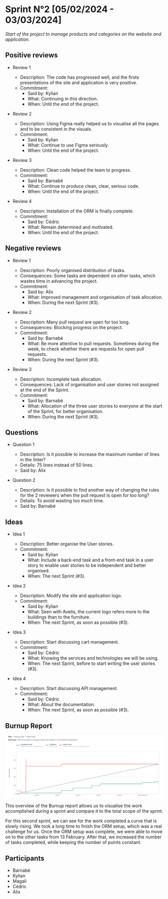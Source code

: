 # Sprint N°2 [05/02/2024 - 03/03/2024]

_Start of the project to manage products and categories on the website and application._

## Positive reviews

- Review 1

  - Description: The code has progressed well, and the firsts presentations of the site and application is very positive.
  - Commitment:
    - Said by: Kylian
    - What: Continuing in this direction.
    - When: Until the end of the project.

- Review 2

  - Description: Using Figma really helped us to visualise all the pages and to be consistent in the visuals.
  - Commitment:
    - Said by: Kylian
    - What: Continue to use Figma seriously.
    - When: Until the end of the project.

- Review 3

  - Description: Clean code helped the team to progress.
  - Commitment:
    - Said by: Barnabé
    - What: Continue to produce clean, clear, serious code.
    - When: Until the end of the project.

- Review 4

  - Description: Installation of the ORM is finally complete.
  - Commitment:
    - Said by: Cédric
    - What: Remain determined and motivated.
    - When: Until the end of the project.

## Negative reviews

- Review 1

  - Description: Poorly organised distribution of tasks.
  - Consequences: Some tasks are dependent on other tasks, which wastes time in advancing the project.
  - Commitment:
    - Said by: Alix
    - What: Improved management and organisation of task allocation.
    - When: During the next Sprint (#3).

- Review 2

  - Description: Many pull request are open for too long.
  - Consequences: Blocking progress on the project.
  - Commitment:
    - Said by: Barnabé
    - What: Be more attentive to pull requests. Sometimes during the week, to check whether there are requests for open pull requests.
    - When: During the next Sprint (#3).

- Review 3

  - Description: Incomplete task allocation.
  - Consequences: Lack of organisation and user stories not assigned at the end of the Sprint.
  - Commitment:
    - Said by: Barnabé
    - What: Allocation of the three user stories to everyone at the start of the Sprint, for better organisation.
    - When: During the next Sprint (#3).

## Questions

- Question 1

  - Description: Is it possible to increase the maximum number of lines in the linter?
  - Details: 75 lines instead of 50 lines.
  - Said by: Alix

- Question 2

  - Description: Is it possible to find another way of changing the rules for the 2 reviewers when the pull request is open for too long?
  - Details: To avoid wasting too much time.
  - Said by: Barnabé

## Ideas

- Idea 1

  - Description: Better organise the User stories.
  - Commitment:
    - Said by: Kylian
    - What: Include a back-end task and a front-end task in a user story to enable user stories to be independent and better organised.
    - When: The next Sprint (#3).

- Idea 2

  - Description: Modify the site and application logo.
  - Commitment:
    - Said by: Kylian
    - What: Seen with Avetis, the current logo refers more to the buildings than to the furniture.
    - When: The next Sprint, as soon as possible (#3).

- Idea 3

  - Description: Start discussing cart management.
  - Commitment:
    - Said by: Cédric
    - What: Knowing the services and technologies we will be using.
    - When: The next Sprint, before to start writing the user stories (#3).

- Idea 4

  - Description: Start discussing API management.
  - Commitment:
    - Said by: Cédric
    - What: About the documentation.
    - When: The next Sprint, as soon as possible (#3).

## Burnup Report

![image](./Sprint2.png)

This overview of the Burnup report allows us to visualise the work accomplished during a sprint and compare it to the total scope of the sprint.

For this second sprint, we can see for the work completed a curve that is slowly rising. We took a long time to finish the ORM setup, which was a real challenge for us. Once the ORM setup was complete, we were able to move on to the other tasks from 13 February.
After that, we increased the number of tasks completed, while keeping the number of points constant.

## Participants

- Barnabé
- Kylian
- Magali
- Cédric
- Alix



